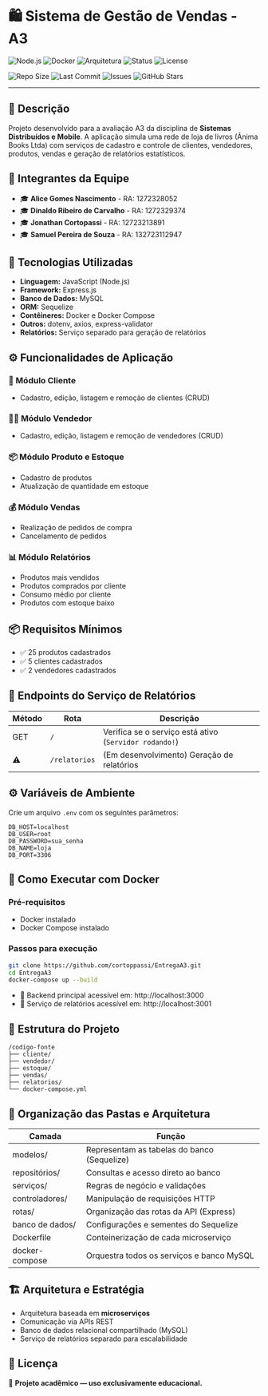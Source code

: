 # 🛍️ Sistema de Gestão de Vendas - A3

![Node.js](https://img.shields.io/badge/Node.js-18.x-brightgreen?logo=node.js)
![Docker](https://img.shields.io/badge/Docker-Ready-blue?logo=docker)
![Arquitetura](https://img.shields.io/badge/Arquitetura-Microservices-informational)
![Status](https://img.shields.io/badge/Status-Em%20Desenvolvimento-yellow)
![License](https://img.shields.io/badge/license-Academic-lightgrey)

![Repo Size](https://img.shields.io/github/repo-size/cortoppassi/EntregaA3)
![Last Commit](https://img.shields.io/github/last-commit/cortoppassi/EntregaA3)
![Issues](https://img.shields.io/github/issues/cortoppassi/EntregaA3)
![GitHub Stars](https://img.shields.io/github/stars/cortoppassi/EntregaA3?style=social)

---

## 📝 Descrição

Projeto desenvolvido para a avaliação A3 da disciplina de **Sistemas Distribuídos e Mobile**. A aplicação simula uma rede de loja de livros (Ânima Books Ltda) com serviços de cadastro e controle de clientes, vendedores, produtos, vendas e geração de relatórios estatísticos.

## 👥 Integrantes da Equipe

- 🎓 **Alice Gomes Nascimento** - RA: 1272328052
- 🎓 **Dinaldo Ribeiro de Carvalho** - RA: 1272329374
- 🎓 **Jonathan Cortopassi** - RA: 12723213891
- 🎓 **Samuel Pereira de Souza** - RA: 132723112947

## 🧰 Tecnologias Utilizadas

- **Linguagem:** JavaScript (Node.js)
- **Framework:** Express.js
- **Banco de Dados:** MySQL
- **ORM:** Sequelize
- **Contêineres:** Docker e Docker Compose
- **Outros:** dotenv, axios, express-validator
- **Relatórios:** Serviço separado para geração de relatórios

## ⚙️ Funcionalidades de Aplicação

### 📁 Módulo Cliente
- Cadastro, edição, listagem e remoção de clientes (CRUD)

### 🧑‍💼 Módulo Vendedor
- Cadastro, edição, listagem e remoção de vendedores (CRUD)

### 📦 Módulo Produto e Estoque
- Cadastro de produtos
- Atualização de quantidade em estoque

### 💰 Módulo Vendas
- Realização de pedidos de compra
- Cancelamento de pedidos

### 📊 Módulo Relatórios
- Produtos mais vendidos
- Produtos comprados por cliente
- Consumo médio por cliente
- Produtos com estoque baixo

## 📦 Requisitos Mínimos

- ✅ 25 produtos cadastrados
- ✅ 5 clientes cadastrados
- ✅ 2 vendedores cadastrados

## 🔗 Endpoints do Serviço de Relatórios

| Método | Rota | Descrição                                     |
|--------|------|-----------------------------------------------|
| GET    | `/`  | Verifica se o serviço está ativo (`Servidor rodando!`) |
| ⚠️     | `/relatorios` | (Em desenvolvimento) Geração de relatórios |

## ⚙️ Variáveis de Ambiente

Crie um arquivo `.env` com os seguintes parâmetros:

```env
DB_HOST=localhost
DB_USER=root
DB_PASSWORD=sua_senha
DB_NAME=loja
DB_PORT=3306
```

## 🐳 Como Executar com Docker

### Pré-requisitos

- Docker instalado
- Docker Compose instalado

### Passos para execução

```bash
git clone https://github.com/cortoppassi/EntregaA3.git
cd EntregaA3
docker-compose up --build
```

- 🔗 Backend principal acessível em: http://localhost:3000
- 🔗 Serviço de relatórios acessível em: http://localhost:3001

## 🧱 Estrutura do Projeto

```
/codigo-fonte
├── cliente/
├── vendedor/
├── estoque/
├── vendas/
├── relatorios/
└── docker-compose.yml
```

## 🔧 Organização das Pastas e Arquitetura

| Camada          | Função                                          |
|-----------------|-------------------------------------------------|
| modelos/        | Representam as tabelas do banco (Sequelize)     |
| repositórios/   | Consultas e acesso direto ao banco              |
| serviços/       | Regras de negócio e validações                 |
| controladores/  | Manipulação de requisições HTTP                |
| rotas/          | Organização das rotas da API (Express)         |
| banco de dados/ | Configurações e sementes do Sequelize          |
| Dockerfile      | Conteinerização de cada microserviço           |
| docker-compose  | Orquestra todos os serviços e banco MySQL      |

## 🏗️ Arquitetura e Estratégia

- Arquitetura baseada em **microserviços**
- Comunicação via APIs REST
- Banco de dados relacional compartilhado (MySQL)
- Serviço de relatórios separado para escalabilidade

## 📑 Licença

🚀 **Projeto acadêmico — uso exclusivamente educacional.**




